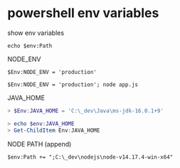 # powershell env variables

show env variables

```
echo $env:Path
```

NODE_ENV

```
$Env:NODE_ENV = 'production'

$Env:NODE_ENV = 'production'; node app.js
```

JAVA_HOME

```powershell
> $Env:JAVA_HOME = 'C:\_dev\Java\ms-jdk-16.0.1+9'

> echo $env:JAVA_HOME
> Get-ChildItem Env:JAVA_HOME

```

NODE PATH (append)

```
$env:Path += ";C:\_dev\nodejs\node-v14.17.4-win-x64"
```
